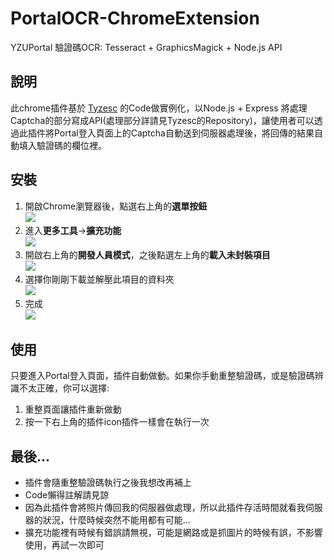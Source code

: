 # PortalOCR-ChromeExtension
YZUPortal 驗證碼OCR: Tesseract + GraphicsMagick + Node.js API

## 說明
此chrome插件基於 [Tyzesc](https://github.com/tyzesc/Portal-OCR) 的Code做實例化，以Node.js + Express 將處理Captcha的部分寫成API(處理部分詳請見Tyzesc的Repository)，讓使用者可以透過此插件將Portal登入頁面上的Captcha自動送到伺服器處理後，將回傳的結果自動填入驗證碼的欄位裡。

## 安裝
1. 開啟Chrome瀏覽器後，點選右上角的**選單按鈕**</br>
![](https://i.imgur.com/H0Oa15d.png)
2. 進入**更多工具**->**擴充功能**</br>
![](https://i.imgur.com/k461HKj.png)
3. 開啟右上角的**開發人員模式**，之後點選左上角的**載入未封裝項目**</br>
![](https://i.imgur.com/g3PdEYS.png)
4. 選擇你剛剛下載並解壓此項目的資料夾</br>
![](https://i.imgur.com/2VvZGlZ.png)
5. 完成</br>
![](https://i.imgur.com/ZQSh7AQ.png)

## 使用
只要進入Portal登入頁面，插件自動做動。如果你手動重整驗證碼，或是驗證碼辨識不太正確，你可以選擇:
1. 重整頁面讓插件重新做動
2. 按一下右上角的插件icon插件一樣會在執行一次

## 最後...
- 插件會隨重整驗證碼執行之後我想改再補上
- Code懶得註解請見諒
- 因為此插件會將照片傳回我的伺服器做處理，所以此插件存活時間就看我伺服器的狀況，什麼時候突然不能用都有可能...
- 擴充功能裡有時候有錯誤請無視，可能是網路或是抓圖片的時候有誤，不影響使用，再試一次即可
